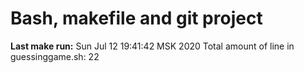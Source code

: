 # Bash, makefile and git project
**Last make run:**
Sun Jul 12 19:41:42 MSK 2020
Total amount of line in guessinggame.sh: 
      22
